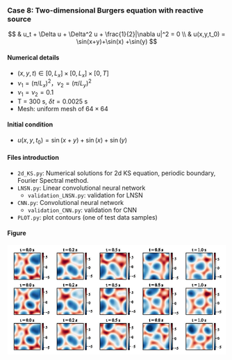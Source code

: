 ### Case 8: Two-dimensional Burgers equation with reactive source

$$
& u_t + \Delta u + \Delta^2 u + \frac{1}{2}|\nabla u|^2 = 0 \\
            & u(x,y,t_0) = \sin(x+y)+\sin(x) +\sin(y)
$$

#### Numerical details

* $(x,y,t)\in[0,L_x]\times[0,L_x]\times[0,T]$
* $\nu_1=(\pi/L_x)^2$，$\nu_2=(\pi/L_y)^2$
* $\nu_1=\nu_2=0.1$
* T = 300 s, $\delta t=0.0025$ s
* Mesh: uniform mesh of $64\times 64$

#### Initial condition

* $u(x,y,t_0) = \sin(x+y)+\sin(x) +\sin(y)$

#### Files introduction

* `2d_KS.py`:  Numerical solutions for 2d KS equation, periodic boundary, Fourier Spectral method.
* `LNSN.py`:  Linear convolutional neural network
  * `validation_LNSN.py`:  validation for LNSN
* `CNN.py`:  Convolutional neural network
  * `validation_CNN.py`:  validation for CNN
* `PLOT.py`: plot contours (one of test data samples)

#### Figure

![2d_KS](2d_KS.jpg)
